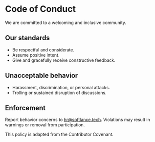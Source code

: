 # Code of Conduct

We are committed to a welcoming and inclusive community.

## Our standards
- Be respectful and considerate.
- Assume positive intent.
- Give and gracefully receive constructive feedback.

## Unacceptable behavior
- Harassment, discrimination, or personal attacks.
- Trolling or sustained disruption of discussions.

## Enforcement
Report behavior concerns to hr@softlance.tech. Violations may result in warnings or removal from participation.

This policy is adapted from the Contributor Covenant.


